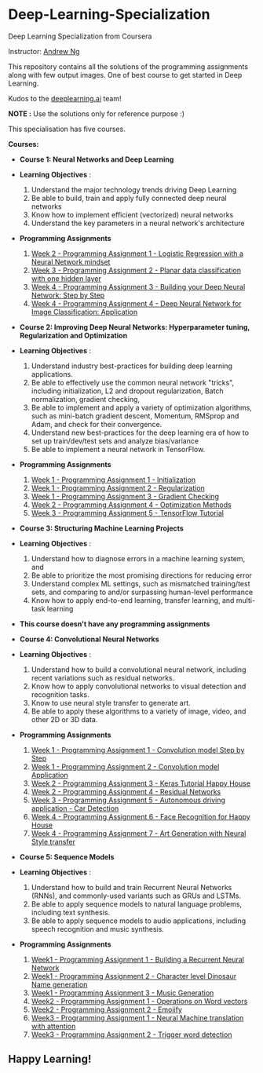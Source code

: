 # Deep-Learning-Specialization
Deep Learning Specialization from Coursera

Instructor: [Andrew Ng](http://www.andrewng.org/)

This repository contains all the solutions of the programming assignments along with few output images. One of best course to get started in Deep Learning.

Kudos to the [deeplearning.ai](https://www.deeplearning.ai/) team! 

**NOTE :** Use the solutions only for reference purpose :)

This specialisation has five courses. 

**Courses:**
- **Course 1: Neural Networks and Deep Learning**
- **Learning Objectives** :
   1. Understand the major technology trends driving Deep Learning
   2. Be able to build, train and apply fully connected deep neural networks
   3. Know how to implement efficient (vectorized) neural networks 
   4. Understand the key parameters in a neural network's architecture
- **Programming Assignments**

  1. [Week 2 - Programming Assignment 1 - Logistic Regression with a Neural Network mindset](https://github.com/jayeshsaini/Deep-Learning-Specialization/blob/master/Neural%20Networks%20and%20Deep%20Learning/Week%202/Logistic%20Regression%20as%20a%20Neural%20Network/Logistic_Regression_with_a_Neural_Network_mindset_v6a.ipynb)
  2. [Week 3 - Programming Assignment 2 - Planar data classification with one hidden layer](https://github.com/jayeshsaini/Deep-Learning-Specialization/blob/master/Neural%20Networks%20and%20Deep%20Learning/Week%203/Planar_data_classification_with_onehidden_layer_v6c.ipynb)
  3. [Week 4 - Programming Assignment 3 - Building your Deep Neural Network: Step by Step](https://github.com/jayeshsaini/Deep-Learning-Specialization/blob/master/Neural%20Networks%20and%20Deep%20Learning/Week%204/Building%20your%20Deep%20Neural%20Network%20-%20Step%20by%20Step/Building_your_Deep_Neural_Network_Step_by_Step_v8a.ipynb)
  4. [Week 4 - Programming Assignment 4 - Deep Neural Network for Image Classification: Application](https://github.com/jayeshsaini/Deep-Learning-Specialization/blob/master/Neural%20Networks%20and%20Deep%20Learning/Week%204/Deep%20Neural%20Network%20Application_%20Image%20Classification/Deep%20Neural%20Network%20-%20Application%20v8.ipynb)




- **Course 2: Improving Deep Neural Networks: Hyperparameter tuning, Regularization and Optimization**
- **Learning Objectives** :
   1. Understand industry best-practices for building deep learning applications. 
   2. Be able to effectively use the common neural network "tricks", including initialization, L2 and dropout regularization, Batch           normalization, gradient checking, 
   3. Be able to implement and apply a variety of optimization algorithms, such as mini-batch gradient descent, Momentum, RMSprop and         Adam, and check for their convergence. 
   4. Understand new best-practices for the deep learning era of how to set up train/dev/test sets and analyze bias/variance
   5. Be able to implement a neural network in TensorFlow. 
   
- **Programming Assignments**
  1. [Week 1 - Programming Assignment 1 - Initialization](https://github.com/jayeshsaini/Deep-Learning-Specialization/blob/master/Improving%20Deep%20Neural%20Networks%20Hyperparameter%20tuning%2C%20Regularization%20and%20Optimization/Week%201/Initialization/Initialization.ipynb)
  2. [Week 1 - Programming Assignment 2 - Regularization](https://github.com/jayeshsaini/Deep-Learning-Specialization/blob/master/Improving%20Deep%20Neural%20Networks%20Hyperparameter%20tuning%2C%20Regularization%20and%20Optimization/Week%201/Regularization/Regularization_v2a.ipynb)
  3. [Week 1 - Programming Assignment 3 - Gradient Checking](https://github.com/jayeshsaini/Deep-Learning-Specialization/blob/master/Improving%20Deep%20Neural%20Networks%20Hyperparameter%20tuning%2C%20Regularization%20and%20Optimization/Week%201/Gradient%20Checking/Gradient%20Checking%20v1.ipynb)
  4. [Week 2 - Programming Assignment 4 - Optimization Methods](https://github.com/jayeshsaini/Deep-Learning-Specialization/blob/master/Improving%20Deep%20Neural%20Networks%20Hyperparameter%20tuning%2C%20Regularization%20and%20Optimization/Week%202/Optimization_methods_v1b.ipynb)
  5. [Week 3 - Programming Assignment 5 - TensorFlow Tutorial](https://github.com/jayeshsaini/Deep-Learning-Specialization/blob/master/Improving%20Deep%20Neural%20Networks%20Hyperparameter%20tuning%2C%20Regularization%20and%20Optimization/Week%203/TensorFlow_Tutorial_v3b.ipynb)
  
- **Course 3: Structuring Machine Learning Projects**
- **Learning Objectives** :
   1. Understand how to diagnose errors in a machine learning system, and 
   2. Be able to prioritize the most promising directions for reducing error  
   3. Understand complex ML settings, such as mismatched training/test sets, and comparing to and/or surpassing human-level performance
   4. Know how to apply end-to-end learning, transfer learning, and multi-task learning
   
- **This course doesn't have any programming assignments**

- **Course 4: Convolutional Neural Networks**
- **Learning Objectives** :
   1. Understand how to build a convolutional neural network, including recent variations such as residual networks.
   2. Know how to apply convolutional networks to visual detection and recognition tasks.
   3. Know to use neural style transfer to generate art.
   4. Be able to apply these algorithms to a variety of image, video, and other 2D or 3D data.
- **Programming Assignments**
  1. [Week 1 - Programming Assignment 1 - Convolution model Step by Step](https://github.com/jayeshsaini/Deep-Learning-Specialization/blob/master/Convolutional%20Neural%20Networks/Week%201/Convolution%20model%20-%20Step%20by%20Step%20-%20v2a.ipynb)
  2. [Week 1 - Programming Assignment 2 - Convolution model Application](https://github.com/jayeshsaini/Deep-Learning-Specialization/blob/master/Convolutional%20Neural%20Networks/Week%201/Convolution%20model%20-%20Application%20-%20v1a.ipynb)
  3. [Week 2 - Programming Assignment 3 - Keras Tutorial Happy House](https://github.com/jayeshsaini/Deep-Learning-Specialization/blob/master/Convolutional%20Neural%20Networks/Week%202/KerasTutorial/Keras_Tutorial_v2a.ipynb)
  4. [Week 2 - Programming Assignment 4 - Residual Networks](https://github.com/jayeshsaini/Deep-Learning-Specialization/blob/master/Convolutional%20Neural%20Networks/Week%202/ResNets/Residual_Networks_v2a.ipynb)
  5. [Week 3 - Programming Assignment 5 - Autonomous driving application - Car Detection](https://github.com/jayeshsaini/Deep-Learning-Specialization/blob/master/Convolutional%20Neural%20Networks/Week%203/Car%20detection%20for%20Autonomous%20Driving/Autonomous_driving_application_Car_detection_v3a.ipynb)
  6. [Week 4 - Programming Assignment 6 - Face Recognition for Happy House](https://github.com/jayeshsaini/Deep-Learning-Specialization/blob/master/Convolutional%20Neural%20Networks/Week%204/Face%20Recognition/Face_Recognition_v3a.ipynb)
  7. [Week 4 - Programming Assignment 7 - Art Generation with Neural Style transfer](https://github.com/jayeshsaini/Deep-Learning-Specialization/blob/master/Convolutional%20Neural%20Networks/Week%204/Neural%20Style%20Transfer/Art_Generation_with_Neural_Style_Transfer_v3a.ipynb)
 
- **Course 5: Sequence Models**
- **Learning Objectives** :
   1. Understand how to build and train Recurrent Neural Networks (RNNs), and commonly-used variants such as GRUs and LSTMs.
   2. Be able to apply sequence models to natural language problems, including text synthesis. 
   3. Be able to apply sequence models to audio applications, including speech recognition and music synthesis.
- **Programming Assignments**
   1. [Week1 - Programming Assignment 1 - Building a Recurrent Neural Network](https://github.com/jayeshsaini/Deep-Learning-Specialization/blob/master/Sequence%20Models/Week%201/Building%20a%20Recurrent%20Neural%20Network%20-%20Step%20by%20Step/Building_a_Recurrent_Neural_Network_Step_by_Step_v3b.ipynb)
   2. [Week1 - Programming Assignment 2 - Character level Dinosaur Name generation](https://github.com/jayeshsaini/Deep-Learning-Specialization/blob/master/Sequence%20Models/Week%201/Dinosaur%20Island%20--%20Character-level%20language%20model/Dinosaurus_Island_Character_level_language_model_final_v3b.ipynb)
   3. [Week1 - Programming Assignment 3 - Music Generation](https://github.com/jayeshsaini/Deep-Learning-Specialization/blob/master/Sequence%20Models/Week%201/Jazz%20improvisation%20with%20LSTM/Improvise_a_Jazz_Solo_with_an_LSTM_Network_v3a.ipynb)
   4. [Week2 - Programming Assignment 1 - Operations on Word vectors](https://github.com/jayeshsaini/Deep-Learning-Specialization/blob/master/Sequence%20Models/Week%202/Word%20Vector%20Representation/Operations_on_word_vectors_v2a.ipynb)
   5. [Week2 - Programming Assignment 2 - Emojify](https://github.com/jayeshsaini/Deep-Learning-Specialization/blob/master/Sequence%20Models/Week%202/Emojify/Emojify_v2a.ipynb)
   6. [Week3 - Programming Assignment 1 - Neural Machine translation with attention](https://github.com/jayeshsaini/Deep-Learning-Specialization/blob/master/Sequence%20Models/Week%203/Machine%20Translation/Neural_machine_translation_with_attention_v4a.ipynb)
   7. [Week3 - Programming Assignment 2 - Trigger word detection](https://github.com/jayeshsaini/Deep-Learning-Specialization/blob/master/Sequence%20Models/Week%203/Trigger%20word%20detection/Trigger_word_detection_v1a.ipynb)
   
## Happy Learning!
